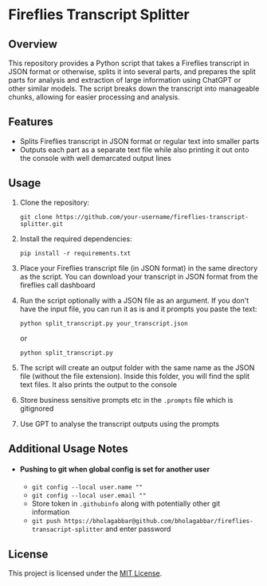 # Fireflies Transcript Splitter


## Overview

This repository provides a Python script that takes a Fireflies transcript in JSON format or otherwise, splits it into several parts, and prepares the split parts for analysis and extraction of large information using ChatGPT or other similar models. The script breaks down the transcript into manageable chunks, allowing for easier processing and analysis.

## Features

- Splits Fireflies transcript in JSON format or regular text into smaller parts
- Outputs each part as a separate text file while also printing it out onto the console with well demarcated output lines

## Usage

1. Clone the repository:

   ```shell
   git clone https://github.com/your-username/fireflies-transcript-splitter.git
   ```

2. Install the required dependencies:

   ```shell
   pip install -r requirements.txt
   ```

3. Place your Fireflies transcript file (in JSON format) in the same directory as the script. You can download your transcript in JSON format from the fireflies call dashboard

4. Run the script optionally with a JSON file as an argument. If you don't have the input file, you can run it as is and it prompts you paste the text:

   ```shell
   python split_transcript.py your_transcript.json
   ```
   or
   ```shell
   python split_transcript.py
   ```
6. The script will create an output folder with the same name as the JSON file (without the file extension). Inside this folder, you will find the split text files. It also prints the output to the console

7. Store business sensitive prompts etc in the `.prompts` file which is gitignored

8. Use GPT to analyse the transcript outputs using the prompts

## Additional Usage Notes

* #### Pushing to git when global config is set for another user
  * `git config --local user.name ""`
  * `git config --local user.email ""`
  * Store token in `.githubinfo` along with potentially other git information
  * `git push https://bholagabbar@github.com/bholagabbar/fireflies-transacript-splitter` and enter password

## License

This project is licensed under the [MIT License](LICENSE).
